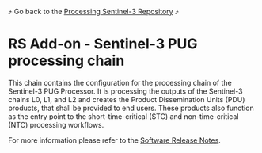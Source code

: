 :arrow_heading_up: Go back to the [Processing Sentinel-3 Repository](../README.md) :arrow_heading_up:

# RS Add-on - Sentinel-3 PUG processing chain

This chain contains the configuration for the processing chain of the Sentinel-3 PUG Processor. It is processing the outputs of the Sentinel-3 chains L0, L1, and L2 and creates the Product Dissemination Units (PDU) products, that shall be provided to end users. These products also function as the entry point to the short-time-critical (STC) and non-time-critical (NTC) processing workflows.

For more information please refer to the [Software Release Notes](./doc/SRN.md).
